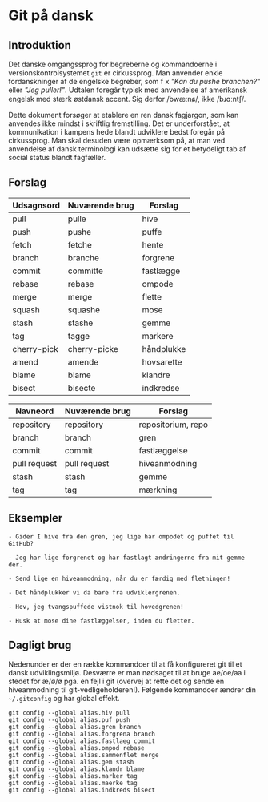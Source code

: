 # Git på dansk

## Introduktion

Det danske omgangssprog for begreberne og kommandoerne i versionskontrolsystemet `git` er cirkussprog.
Man anvender enkle fordanskninger af de engelske begreber, som f x _"Kan du pushe branchen?"_ eller _"Jeg puller!"_.
Udtalen foregår typisk med anvendelse af amerikansk engelsk med stærk østdansk accent.
Sig derfor /bwæːnɕ/, ikke /bɹɑːntʃ/.

Dette dokument forsøger at etablere en ren dansk fagjargon, som kan anvendes ikke mindst i skriftlig fremstilling.
Det er underforstået, at kommunikation i kampens hede blandt udviklere bedst foregår på cirkussprog.
Man skal desuden være opmærksom på, at man ved anvendelse af dansk terminologi kan udsætte sig for et betydeligt tab af social status blandt fagfæller.

## Forslag


| Udsagnsord  | Nuværende brug | Forslag       |
|-------------|----------------|---------------|
| pull        | pulle          | hive          |
| push        | pushe          | puffe         |
| fetch       | fetche         | hente         |
| branch      | branche        | forgrene      |
| commit      | committe       | fastlægge     |
| rebase      | rebase         | ompode        |
| merge       | merge          | flette        |
| squash      | squashe        | mose          |
| stash       | stashe         | gemme         |
| tag         | tagge          | markere       |
| cherry-pick | cherry-picke   | håndplukke    |
| amend       | amende         | hovsarette    |
| blame       | blame          | klandre       |
| bisect      | bisecte        | indkredse     |

| Navneord     | Nuværende brug | Forslag      |
|--------------|----------------|--------------|
| repository   | repository     | repositorium, repo |
| branch       | branch         | gren         |
| commit       | commit         | fastlæggelse |
| pull request | pull request   | hiveanmodning|
| stash        | stash          | gemme        |
| tag          | tag            | mærkning     |

## Eksempler

    - Gider I hive fra den gren, jeg lige har ompodet og puffet til GitHub?

    - Jeg har lige forgrenet og har fastlagt ændringerne fra mit gemme der.

    - Send lige en hiveanmodning, når du er færdig med fletningen!

    - Det håndplukker vi da bare fra udviklergrenen.
    
    - Hov, jeg tvangspuffede vistnok til hovedgrenen!

    - Husk at mose dine fastlæggelser, inden du fletter.

## Dagligt brug

Nedenunder er der en række kommandoer til at få konfigureret git til et dansk
udviklingsmiljø. Desværre er man nødsaget til at bruge ae/oe/aa i stedet for
æ/ø/ø pga. en fejl i git (overvej at rette det og sende en hiveanmodning til
git-vedligeholderen!). Følgende kommandoer ændrer din `~/.gitconfig` og har
global effekt.

    git config --global alias.hiv pull
    git config --global alias.puf push
    git config --global alias.gren branch
    git config --global alias.forgrena branch
    git config --global alias.fastlaeg commit
    git config --global alias.ompod rebase
    git config --global alias.sammenflet merge
    git config --global alias.gem stash
    git config --global alias.klandr blame
    git config --global alias.marker tag
    git config --global alias.maerke tag
    git config --global alias.indkreds bisect
